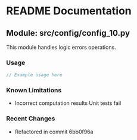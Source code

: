 # README Documentation

## Module: src/config/config_10.py

This module handles logic errors operations.

### Usage

```javascript
// Example usage here
```

### Known Limitations

- Incorrect computation results Unit tests fail

### Recent Changes

- Refactored in commit 6bb0f96a
